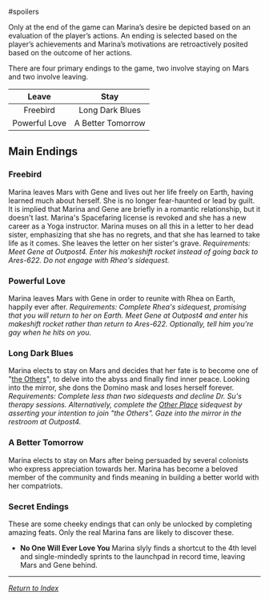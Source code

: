 #spoilers

Only at the end of the game can Marina’s desire be depicted based on an evaluation of the player’s actions. An ending is selected based on the player’s achievements and Marina’s motivations are retroactively posited based on the outcome of her actions. 

There are four primary endings to the game, two involve staying on Mars and two involve leaving.

| Leave | Stay |
| :----: | :----: |
| Freebird | Long Dark Blues |
| Powerful Love | A Better Tomorrow |

## Main Endings
### Freebird 
Marina leaves Mars with Gene and lives out her life freely on Earth, having learned much about herself. She is no longer fear-haunted or lead by guilt. It is implied that Marina and Gene are briefly in a romantic relationship, but it doesn't last. Marina's Spacefaring license is revoked and she has a new career as a Yoga instructor. Marina muses on all this in a letter to her dead sister, emphasizing that she has no regrets, and that she has learned to take life as it comes. She leaves the letter on her sister's grave.
_Requirements: Meet Gene at Outpost4. Enter his makeshift rocket instead of going back to Ares-622. Do not engage with Rhea's sidequest._

### Powerful Love
Marina leaves Mars with Gene in order to reunite with Rhea on Earth, happily ever after.
_Requirements: Complete Rhea's sidequest, promising that you will return to her on Earth. Meet Gene at Outpost4 and enter his makeshift rocket rather than return to Ares-622. Optionally, tell him you're gay when he hits on you._

### Long Dark Blues
Marina elects to stay on Mars and decides that her fate is to become one of "[the Others](LogosPathogenesis.md)", to delve into the abyss and finally find inner peace. Looking into the mirror, she dons the Domino mask and loses herself forever.\
_Requirements: Complete less than two sidequests and decline Dr. Su's therapy sessions. Alternatively, complete the [Other Place](OtherPlace.md) sidequest by asserting your intention to join "the Others". Gaze into the mirror in the restroom at Outpost4._

### A Better Tomorrow
Marina elects to stay on Mars after being persuaded by several colonists who express appreciation towards her. Marina has become a beloved member of the community and finds meaning in building a better world with her compatriots.

### Secret Endings
These are some cheeky endings that can only be unlocked by completing amazing feats. Only the real Marina fans are likely to discover these.
- **No One Will Ever Love You**
Marina slyly finds a shortcut to the 4th level and single-mindedly sprints to the launchpad in record time, leaving Mars and Gene behind.

---


*[Return to Index](index2.md)*
